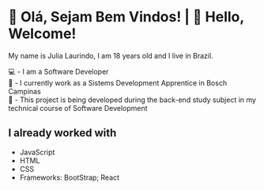 # 👋​ Olá, Sejam Bem Vindos!  |  👋​ Hello, Welcome!

My name is Julia Laurindo, I am 18 years old and I live in Brazil. 

​💻 - I am a Software Developer  
💼​ - I currently work as a Sistems Development Apprentice in Bosch Campinas    
📕​ - This project is being developed during the back-end study subject in my technical course of Software Development  

## I already worked with

* JavaScript
* HTML
* CSS
* Frameworks: BootStrap; React

